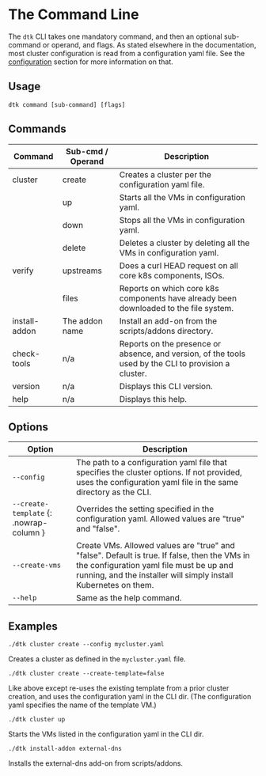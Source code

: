 # The Command Line

The `dtk` CLI takes one mandatory command, and then an optional sub-command or operand, and flags. As stated elsewhere in the documentation, most cluster configuration is read from a configuration yaml file. See the [configuration](configuration.md) section for more information on that.

## Usage

```
dtk command [sub-command] [flags]
```

## Commands

| Command | Sub-cmd / Operand | Description |
|-|-|-|
| cluster | create | Creates a cluster per the configuration yaml file. |
| | up | Starts all the VMs in configuration yaml. |
| | down | Stops all the VMs in configuration yaml. |
| | delete | Deletes a cluster by deleting all the VMs in configuration yaml. |
| verify | upstreams | Does a curl HEAD request on all core k8s components, ISOs. |
| | files | Reports on which core k8s components have already been downloaded to the file system. |
| install-addon | The addon name | Install an add-on from the scripts/addons directory. |
| check-tools | n/a | Reports on the presence or absence, and version, of the tools used by the CLI to provision a cluster. |
| version | n/a | Displays this CLI version. |
| help | n/a | Displays this help. |


## Options

| Option | Description |
|-|-|
| `--config` | The path to a configuration yaml file that specifies the cluster options. If not provided, uses the configuration yaml file in the same directory as the CLI. |
| `--create-template` {: .nowrap-column } | Overrides the setting specified in the configuration yaml. Allowed values are "true" and "false". |
| `--create-vms` | Create VMs. Allowed values are "true" and "false". Default is true. If false, then the VMs in the configuration yaml file must be up and running, and the installer will simply install Kubernetes on them. |
| `--help` | Same as the help command. |

## Examples

```
./dtk cluster create --config mycluster.yaml
```

Creates a cluster as defined in the `mycluster.yaml` file.

```
./dtk cluster create --create-template=false
```

Like above except re-uses the existing template from a prior cluster creation, and uses the configuration yaml in the CLI dir. (The configuration yaml specifies the name of the template VM.)

```
./dtk cluster up
```

Starts the VMs listed in the configuration yaml in the CLI dir.

```
./dtk install-addon external-dns
```

Installs the external-dns add-on from scripts/addons.
